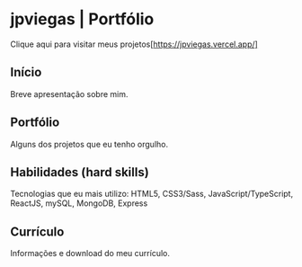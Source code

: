 # jpviegas | Portfólio

Clique aqui para visitar meus projetos[https://jpviegas.vercel.app/]

## Início
Breve apresentação sobre mim.

## Portfólio
Alguns dos projetos que eu tenho orgulho.

## Habilidades (hard skills)
Tecnologias que eu mais utilizo: HTML5, CSS3/Sass, JavaScript/TypeScript, ReactJS, mySQL, MongoDB, Express

## Currículo
Informações e download do meu currículo.
